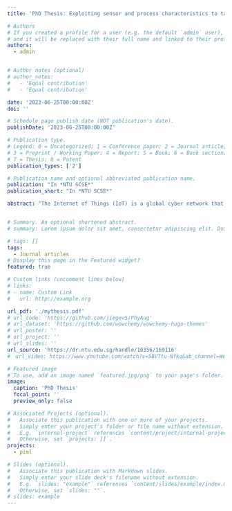 ```yaml
---
title: 'PhD Thesis: Exploiting sensor and process characteristics to tackle label scarcity in AIoT sensing'

# Authors
# If you created a profile for a user (e.g. the default `admin` user), write the username (folder name) here
# and it will be replaced with their full name and linked to their profile.
authors:
  - admin


# Author notes (optional)
# author_notes:
#   - 'Equal contribution'
#   - 'Equal contribution'

date: '2023-06-25T00:00:00Z'
doi: ''

# Schedule page publish date (NOT publication's date).
publishDate: '2023-06-25T00:00:00Z'

# Publication type.
# Legend: 0 = Uncategorized; 1 = Conference paper; 2 = Journal article;
# 3 = Preprint / Working Paper; 4 = Report; 5 = Book; 6 = Book section;
# 7 = Thesis; 8 = Patent
publication_types: ['2']

# Publication name and optional abbreviated publication name.
publication: "In *NTU SCSE*"
publication_short: "In *NTU SCSE*"

abstract: "The Internet of Things (IoT) is a global cyber network that consists of trillions of smart objects, edge devices, fogs, and cloud computing systems. It is a fabrication of data generation infrastructures and computing infrastructures. It is estimated that there will be more than 50 billion edge devices connected to the IoT by 2025. Artificial intelligence (AI), on the other hand, is the driving force that unleashes the full potential of IoT. Recent advances in machine learning, especially in deep learning, have inspired the development of deep neural network (DNN)-based smart sensing applications in IoT. The integration of AI and IoT gives rise to the paradigm of Artificial Intelligence of Things (AIoT). AIoT has paved its way in reshaping smart wearables, smart homes, smart cities, and smart industries. The effectiveness of DNN models hinges on the availability of large, labeled datasets that can unveil valuable feature representations. The widespread use of DNN models in computer vision (CV), natural language processing (NLP), and voice sensing can be attributed to the abundance of labeled training datasets. However, in the domain of AIoT sensing, the availability of such high-quality datasets is limited. The fundamental reason arises from two aspects of AIoT sensing data. Firstly, the annotation of IoT sensing data by humans is a challenging task. Despite the abundance of IoT sensing data, the human-uninterpretable nature of AIoT sensing data makes it difficult for human assistants to understand the meaning behind it if the labeling process is separated from the data collection. Consequently, constructing labeled datasets for AIoT applications demands significant human effort. Secondly, the heterogeneity of IoT sensor hardware and/or the deployment environments of DNN models introduce domain shifts. The domain shifts cause the deviation in data distribution between the testing and training data. It leads to label scarcity for the target-domain dataset, posing challenges for domain adaptation. In summary, label scarcity stands out as a primary challenge in developing effective AIoT sensing applications. Existing solutions for addressing the label scarcity rely on machine learning techniques, such as self-supervised learning, few-shot learning, or transfer learning. These approaches are data-driven and fall short of exploiting the underlying first principles that govern data generation. This thesis proposes to utilize prior knowledge governing data generation to address the label scarcity in the development of machine learning algorithms for AIoT sensing applications. Specifically, it exploits the sensor and process characteristics to develop efficient machine learning models such that the demand for the labeled data can be reduced. The problems to be addressed and the proposed approaches are presented in two studies forming the main technical development of this thesis. The first study targets the run-time domain shift phenomenon in AIoT sensing applications. It utilizes both the sensor and process characteristics to address the label scarcity for target domains where massive labeled datasets are not available. In physics-rich AIoT, the domain shifts are often governed by certain physical laws. For instance, the distribution of indoor temperature is governed by the ﬂuid dynamics model and the microphone data received is determined by its frequency response curve. A comprehension of these physical laws can aid in the creation of more efficient and generalized machine learning models by incorporating physical laws as additional information during the model training. This study proposes an approach called physics-directed data augmentation (PhyAug) to address the run-time domain shifts caused by the sensor and/or process characteristics. Different sensors can respond to the same excitation differently, which results in data distribution deviations. The sensed data is often determined by the hardware characteristics of the sensors and can be described by certain parametric models. PhyAug leverages such parametric models for DNN model transfer. In addition, the process of sensed data collection can exhibit certain characteristics. For example, the sensor readings mounted on human bodies are often correlated with the human body's movement. PhyAug exploits the process characteristics to augment the training data. PhyAug has the following two key features. First, PhyAug augments the training data strategically by following the physical law to transfer DNNs instead of using ad-hoc perturbations or transformations like conventional data augmentation does. Second, PhyAug only requires a small amount of target domain data for law fitting. This data requirement is less than the competing baselines that use transfer learning techniques. The study applies PhyAug to a series of case studies and compares its performance with other possible approaches. The superior performance achieved by PhyAug highlights the potential of PhyAug in addressing a range of physics-governed domain shifts for various AIoT sensing applications. The second study utilizes the process characteristics of data collection to improve the effectiveness of the machine learning algorithm. It addresses the label scarcity in developing DNN-based systems for new AIoT applications. Despite the limited availability of labeled training data, AIoT sensing applications are featured in a wealth of unlabeled data gathered by billions of devices. In machine learning, self-supervised learning is a new technique that can effectively extract feature representations from unlabeled sensing data. Self-supervised learning has found many successful applications in the field of CV, NLP, voice sensing, etc. Nevertheless, using machine learning techniques directly without taking into account the specific characteristics of the sensing data may result in the suboptimal performance of DNN models. This study considers the process characteristics of the sensing data collection and utilizes it to design customized machine learning algorithms. Specifically, it designs ELF-SLAM, a smartphone-based simultaneous localization and mapping (SLAM) system using the learned echoic location features (ELFs). The following challenges are tackled during the design of the system. First, to alleviate the data labeling effort, ELF-SLAM uses a smartphone to collect both inertial moving unit (IMU) data and acoustic data simultaneously. The IMU data is used to estimate user trajectory and provide label information for acoustic data. Due to the long-run drifting issue of IMU data, acoustic echoes are used to detect the loop closures for trajectory regularization. However, conventional acoustic features are ineffective for loop closure detection. To overcome this challenge, this study opts to learn an effective embedding using a DNN model. Second, to address the ineffectiveness of the machine learning algorithm on unlabeled acoustic data, this study exploits the process characteristics of acoustic data collection to design a customized contrastive learning procedure to learn ELFs that can be used to signal loop closures. The customization includes the use of the acoustic simulator for model pre-training, an effective positive/negative data pairing approach based on the spatial-temporal relationship of acoustic data and a new model finetuning based on unlabeled data for target room adaptation. ELF-SLAM exhibits satisfactory performance in both mapping and localization. This study demonstrates the necessity and effectiveness of integrating process characteristics of sensing data collection in machine learning algorithms for AIoT sensing applications. In summary, this thesis targets the label scarcity challenge in developing machine learning algorithms for AIoT sensing applications. It identifies the two fundamental factors contributing to this label scarcity, namely, uninterpretability of sensed data and run-time domain shifts. This thesis proposes to exploit the sensor and process characteristics to address the domain shifts and reduces the machine learning algorithm's reliability on the labeled data. The effectiveness of the proposed approach is demonstrated in a set of distinct AIoT applications. Future research will continue to explore more approaches in combining prior knowledge with machine learning algorithms to develop more efficient DNN models for AIoT sensing applications."


# Summary. An optional shortened abstract.
# summary: Lorem ipsum dolor sit amet, consectetur adipiscing elit. Duis posuere tellus ac convallis placerat. Proin tincidunt magna sed ex sollicitudin condimentum.

# tags: []
tags:
  - Journal articles
# Display this page in the Featured widget?
featured: true

# Custom links (uncomment lines below)
# links:
# - name: Custom Link
#   url: http://example.org

url_pdf: './mythesis.pdf'
# url_code: 'https://github.com/jiegev5/PhyAug'
# url_dataset: 'https://github.com/wowchemy/wowchemy-hugo-themes'
# url_poster: ''
# url_project: ''
# url_slides: ''
url_source: 'https://dr.ntu.edu.sg/handle/10356/169116'
#　url_video: https://www.youtube.com/watch?v=5BVTtu-Nfko&ab_channel=WenjieLuo

# Featured image
# To use, add an image named `featured.jpg/png` to your page's folder.
image:
  caption: 'PhD Thesis'
  focal_point: ''
  preview_only: false

# Associated Projects (optional).
#   Associate this publication with one or more of your projects.
#   Simply enter your project's folder or file name without extension.
#   E.g. `internal-project` references `content/project/internal-project/index.md`.
#   Otherwise, set `projects: []`.
projects:
  - piml

# Slides (optional).
#   Associate this publication with Markdown slides.
#   Simply enter your slide deck's filename without extension.
#   E.g. `slides: "example"` references `content/slides/example/index.md`.
#   Otherwise, set `slides: ""`.
# slides: example
---
```

<!-- 
{{% callout note %}}
Click the _Cite_ button above to demo the feature to enable visitors to import publication metadata into their reference management software.
{{% /callout %}}

{{% callout note %}}
Create your slides in Markdown - click the _Slides_ button to check out the example.
{{% /callout %}}

Supplementary notes can be added here, including [code, math, and images](https://wowchemy.com/docs/writing-markdown-latex/). -->
